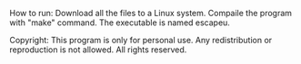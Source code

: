 How to run:
Download all the files to a Linux system. Compaile the program with "make" command. The executable is named escapeu.

Copyright:
This program is only for personal use. Any redistribution or reproduction is not allowed. All rights reserved.
